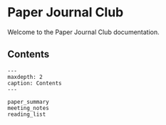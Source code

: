 # Paper Journal Club

Welcome to the Paper Journal Club documentation.

## Contents


```{toctree}
---
maxdepth: 2
caption: Contents
---

paper_summary
meeting_notes
reading_list
